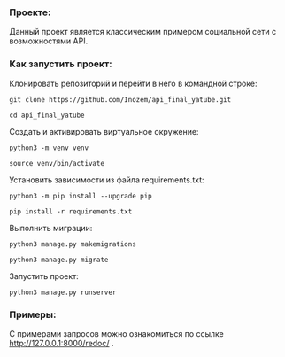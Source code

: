 ### Проекте:

Данный проект является классическим примером социальной сети с возможностями API.

### Как запустить проект:

Клонировать репозиторий и перейти в него в командной строке:

```
git clone https://github.com/Inozem/api_final_yatube.git
```

```
cd api_final_yatube
```

Cоздать и активировать виртуальное окружение:

```
python3 -m venv venv
```

```
source venv/bin/activate
```

Установить зависимости из файла requirements.txt:

```
python3 -m pip install --upgrade pip
```

```
pip install -r requirements.txt
```

Выполнить миграции:

```
python3 manage.py makemigrations
```
```
python3 manage.py migrate
```

Запустить проект:

```
python3 manage.py runserver
```

### Примеры:

С примерами запросов можно ознакомиться по ссылке http://127.0.0.1:8000/redoc/ .